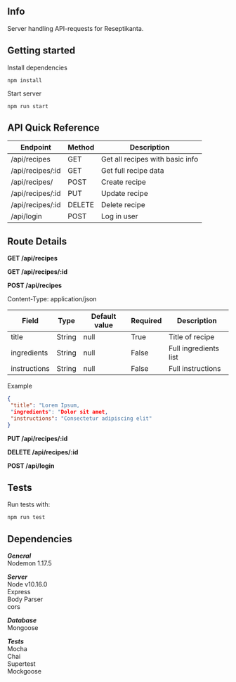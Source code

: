 **Info**
---
Server handling API-requests for Reseptikanta.

Getting started
---
Install dependencies
```
npm install
```

Start server
```
npm run start
```

API Quick Reference
---
| Endpoint | Method | Description |
| --- | --- | --- | 
| /api/recipes | GET | Get all recipes with basic info |
| /api/recipes/:id | GET | Get full recipe data |
| /api/recipes/ | POST | Create recipe |
| /api/recipes/:id | PUT | Update recipe |
| /api/recipes/:id | DELETE | Delete recipe |
| /api/login | POST | Log in user |

**Route Details**
---

**GET /api/recipes**  

**GET /api/recipes/:id**  

**POST /api/recipes**  

Content-Type: application/json

| Field | Type | Default value | Required | Description |
| --- | --- | --- | --- | --- |
| title | String | null | True | Title of recipe |
| ingredients | String | null | False | Full ingredients list |
| instructions | String | null | False | Full instructions |


Example

```json
{
 "title": "Lorem Ipsum,
 "ingredients": "Dolor sit amet,
 "instructions": "Consectetur adipiscing elit"
}
```

**PUT /api/recipes/:id**  

**DELETE /api/recipes/:id**  

**POST /api/login**  

Tests
---
Run tests with:
```
npm run test
```

Dependencies
---

***General***  
Nodemon 1.17.5

***Server***  
Node v10.16.0  
Express  
Body Parser  
cors  

***Database***  
Mongoose

***Tests***  
Mocha  
Chai  
Supertest  
Mockgoose  
